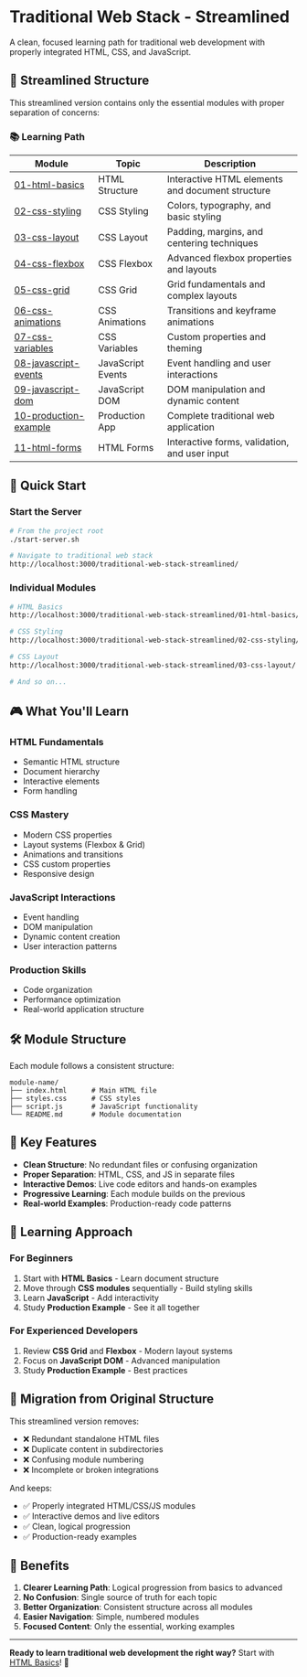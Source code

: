 # Traditional Web Stack - Streamlined

A clean, focused learning path for traditional web development with properly integrated HTML, CSS, and JavaScript.

## 🎯 Streamlined Structure

This streamlined version contains only the essential modules with proper separation of concerns:

### 📚 Learning Path

| Module                                            | Topic             | Description                                      |
| ------------------------------------------------- | ----------------- | ------------------------------------------------ |
| [01-html-basics](./01-html-basics/)               | HTML Structure    | Interactive HTML elements and document structure |
| [02-css-styling](./02-css-styling/)               | CSS Styling       | Colors, typography, and basic styling            |
| [03-css-layout](./03-css-layout/)                 | CSS Layout        | Padding, margins, and centering techniques       |
| [04-css-flexbox](./04-css-flexbox/)               | CSS Flexbox       | Advanced flexbox properties and layouts          |
| [05-css-grid](./05-css-grid/)                     | CSS Grid          | Grid fundamentals and complex layouts            |
| [06-css-animations](./06-css-animations/)         | CSS Animations    | Transitions and keyframe animations              |
| [07-css-variables](./07-css-variables/)           | CSS Variables     | Custom properties and theming                    |
| [08-javascript-events](./08-javascript-events/)   | JavaScript Events | Event handling and user interactions             |
| [09-javascript-dom](./09-javascript-dom/)         | JavaScript DOM    | DOM manipulation and dynamic content             |
| [10-production-example](./10-production-example/) | Production App    | Complete traditional web application             |
| [11-html-forms](./11-html-forms/)                 | HTML Forms        | Interactive forms, validation, and user input    |

## 🚀 Quick Start

### Start the Server

```bash
# From the project root
./start-server.sh

# Navigate to traditional web stack
http://localhost:3000/traditional-web-stack-streamlined/
```

### Individual Modules

```bash
# HTML Basics
http://localhost:3000/traditional-web-stack-streamlined/01-html-basics/

# CSS Styling
http://localhost:3000/traditional-web-stack-streamlined/02-css-styling/

# CSS Layout
http://localhost:3000/traditional-web-stack-streamlined/03-css-layout/

# And so on...
```

## 🎮 What You'll Learn

### HTML Fundamentals

- Semantic HTML structure
- Document hierarchy
- Interactive elements
- Form handling

### CSS Mastery

- Modern CSS properties
- Layout systems (Flexbox & Grid)
- Animations and transitions
- CSS custom properties
- Responsive design

### JavaScript Interactions

- Event handling
- DOM manipulation
- Dynamic content creation
- User interaction patterns

### Production Skills

- Code organization
- Performance optimization
- Real-world application structure

## 🛠️ Module Structure

Each module follows a consistent structure:

```
module-name/
├── index.html      # Main HTML file
├── styles.css      # CSS styles
├── script.js       # JavaScript functionality
└── README.md       # Module documentation
```

## 🎯 Key Features

- **Clean Structure**: No redundant files or confusing organization
- **Proper Separation**: HTML, CSS, and JS in separate files
- **Interactive Demos**: Live code editors and hands-on examples
- **Progressive Learning**: Each module builds on the previous
- **Real-world Examples**: Production-ready code patterns

## 📖 Learning Approach

### For Beginners

1. Start with **HTML Basics** - Learn document structure
2. Move through **CSS modules** sequentially - Build styling skills
3. Learn **JavaScript** - Add interactivity
4. Study **Production Example** - See it all together

### For Experienced Developers

1. Review **CSS Grid** and **Flexbox** - Modern layout systems
2. Focus on **JavaScript DOM** - Advanced manipulation
3. Study **Production Example** - Best practices

## 🔄 Migration from Original Structure

This streamlined version removes:

- ❌ Redundant standalone HTML files
- ❌ Duplicate content in subdirectories
- ❌ Confusing module numbering
- ❌ Incomplete or broken integrations

And keeps:

- ✅ Properly integrated HTML/CSS/JS modules
- ✅ Interactive demos and live editors
- ✅ Clean, logical progression
- ✅ Production-ready examples

## 🎯 Benefits

1. **Clearer Learning Path**: Logical progression from basics to advanced
2. **No Confusion**: Single source of truth for each topic
3. **Better Organization**: Consistent structure across all modules
4. **Easier Navigation**: Simple, numbered modules
5. **Focused Content**: Only the essential, working examples

---

**Ready to learn traditional web development the right way?** Start with [HTML Basics](./01-html-basics/)! 🚀
